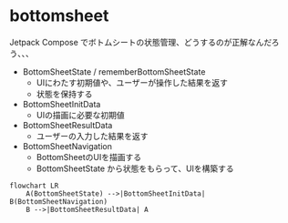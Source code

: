 # bottomsheet
Jetpack Compose でボトムシートの状態管理、どうするのが正解なんだろう、、、

- BottomSheetState / rememberBottomSheetState
  - UIにわたす初期値や、ユーザーが操作した結果を返す
  - 状態を保持する
- BottomSheetInitData
  - UIの描画に必要な初期値
- BottomSheetResultData
  - ユーザーの入力した結果を返す
- BottomSheetNavigation
  - BottomSheetのUIを描画する
  - BottomSheetState から状態をもらって、UIを構築する

```mermaid
flowchart LR
    A(BottomSheetState) -->|BottomSheetInitData| B(BottomSheetNavigation)
    B -->|BottomSheetResultData| A
```